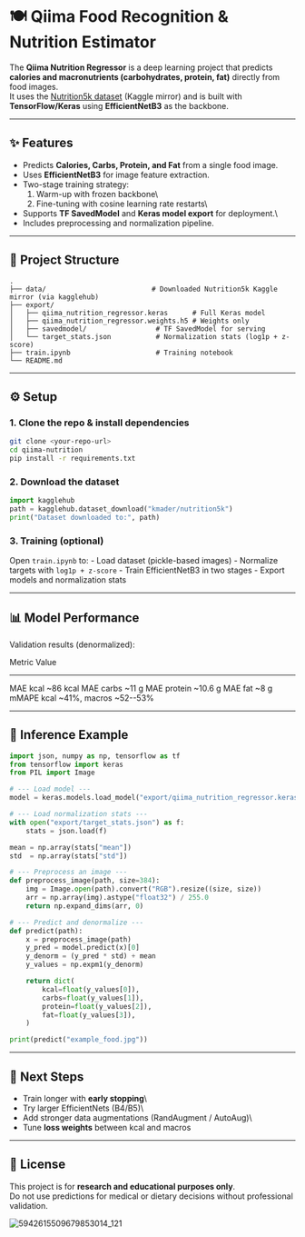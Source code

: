 # 🍽️ Qiima Food Recognition & Nutrition Estimator

The **Qiima Nutrition Regressor** is a deep learning project that
predicts **calories and macronutrients (carbohydrates, protein, fat)**
directly from food images.\
It uses the [Nutrition5k
dataset](https://www.kaggle.com/datasets/kmader/nutrition5k) (Kaggle
mirror) and is built with **TensorFlow/Keras** using **EfficientNetB3**
as the backbone.

------------------------------------------------------------------------

## ✨ Features

-   Predicts **Calories, Carbs, Protein, and Fat** from a single food
    image.
-   Uses **EfficientNetB3** for image feature extraction.
-   Two-stage training strategy:
    1.  Warm-up with frozen backbone\
    2.  Fine-tuning with cosine learning rate restarts\
-   Supports **TF SavedModel** and **Keras model export** for
    deployment.\
-   Includes preprocessing and normalization pipeline.

------------------------------------------------------------------------

## 📂 Project Structure

    .
    ├── data/                          # Downloaded Nutrition5k Kaggle mirror (via kagglehub)
    ├── export/
    │   ├── qiima_nutrition_regressor.keras      # Full Keras model
    │   ├── qiima_nutrition_regressor.weights.h5 # Weights only
    │   ├── savedmodel/                 # TF SavedModel for serving
    │   └── target_stats.json           # Normalization stats (log1p + z-score)
    ├── train.ipynb                     # Training notebook
    └── README.md

------------------------------------------------------------------------

## ⚙️ Setup

### 1. Clone the repo & install dependencies

``` bash
git clone <your-repo-url>
cd qiima-nutrition
pip install -r requirements.txt
```

### 2. Download the dataset

``` python
import kagglehub
path = kagglehub.dataset_download("kmader/nutrition5k")
print("Dataset downloaded to:", path)
```

### 3. Training (optional)

Open `train.ipynb` to: - Load dataset (pickle-based images) - Normalize
targets with `log1p + z-score` - Train EfficientNetB3 in two stages -
Export models and normalization stats

------------------------------------------------------------------------

## 📊 Model Performance

Validation results (denormalized):

  Metric        Value
  ------------- ------------------------------
  MAE kcal      \~86 kcal
  MAE carbs     \~11 g
  MAE protein   \~10.6 g
  MAE fat       \~8 g
  mMAPE         kcal \~41%, macros \~52--53%

------------------------------------------------------------------------

## 🔮 Inference Example

``` python
import json, numpy as np, tensorflow as tf
from tensorflow import keras
from PIL import Image

# --- Load model ---
model = keras.models.load_model("export/qiima_nutrition_regressor.keras")

# --- Load normalization stats ---
with open("export/target_stats.json") as f:
    stats = json.load(f)

mean = np.array(stats["mean"])
std  = np.array(stats["std"])

# --- Preprocess an image ---
def preprocess_image(path, size=384):
    img = Image.open(path).convert("RGB").resize((size, size))
    arr = np.array(img).astype("float32") / 255.0
    return np.expand_dims(arr, 0)

# --- Predict and denormalize ---
def predict(path):
    x = preprocess_image(path)
    y_pred = model.predict(x)[0]
    y_denorm = (y_pred * std) + mean
    y_values = np.expm1(y_denorm)

    return dict(
        kcal=float(y_values[0]),
        carbs=float(y_values[1]),
        protein=float(y_values[2]),
        fat=float(y_values[3]),
    )

print(predict("example_food.jpg"))
```

------------------------------------------------------------------------

## 🚀 Next Steps

-   Train longer with **early stopping**\
-   Try larger EfficientNets (B4/B5)\
-   Add stronger data augmentations (RandAugment / AutoAug)\
-   Tune **loss weights** between kcal and macros

------------------------------------------------------------------------

## 📜 License

This project is for **research and educational purposes only**.\
Do not use predictions for medical or dietary decisions without
professional validation.

![5942615509679853014_121](https://github.com/user-attachments/assets/59db3dc2-bf7c-4ec2-8e9f-6d14ee9826f8)


